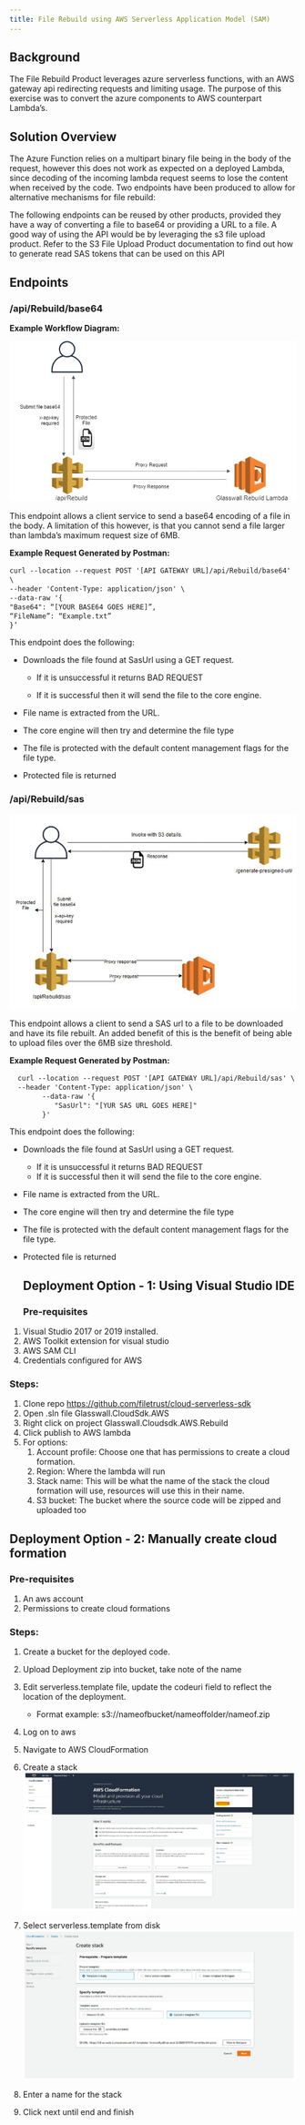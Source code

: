 ```yaml
---
title: File Rebuild using AWS Serverless Application Model (SAM)
---
```



## Background

The File Rebuild Product leverages azure serverless functions, with an AWS gateway api
redirecting requests and limiting usage. The purpose of this exercise was to convert the
azure components to AWS counterpart Lambda’s.

## Solution Overview

The Azure Function relies on a multipart binary file being in the body of the request, however
this does not work as expected on a deployed Lambda, since decoding of the incoming
lambda request seems to lose the content when received by the code. Two endpoints have
been produced to allow for alternative mechanisms for file rebuild:

The following endpoints can be reused by other products, provided they have a way of
converting a file to base64 or providing a URL to a file. A good way of using the API would
be by leveraging the s3 file upload product. Refer to the S3 File Upload Product
documentation to find out how to generate read SAS tokens that can be used on this API

## Endpoints

### /api/Rebuild/base64

  **Example Workflow Diagram:**

  ![Figure11](/img/docs/guides/Figure11.png)

  

  This endpoint allows a client service to send a base64 encoding of a file in the body. A
  limitation of this however, is that you cannot send a file larger than lambda’s maximum
  request size of 6MB.

  **Example Request Generated by Postman:**

  ```
  curl --location --request POST '[API GATEWAY URL]/api/Rebuild/base64' \
  --header 'Content-Type: application/json' \
  --data-raw '{
  "Base64": “[YOUR BASE64 GOES HERE]”,
  “FileName”: “Example.txt”
  }’ 
  ```
  This endpoint does the following:
- Downloads the file found at SasUrl using a GET request.

  - If it is unsuccessful it returns BAD REQUEST

  - If it is successful then it will send the file to the core engine.
- File name is extracted from the URL.
- The core engine will then try and determine the file type
- The file is protected with the default content management flags for the file type.
- Protected file is returned

### /api/Rebuild/sas

  ![Figure12](/img/docs/guides/Figure12.png)

  
  This endpoint allows a client to send a SAS url to a file to be downloaded and have its file
  rebuilt. An added benefit of this is the benefit of being able to upload files over the 6MB size
  threshold.

  **Example Request Generated by Postman:**

```
  curl --location --request POST '[API GATEWAY URL]/api/Rebuild/sas' \
  --header 'Content-Type: application/json' \
        --data-raw '{
           "SasUrl": "[YUR SAS URL GOES HERE]"
        }'
```		
  This endpoint does the following:
- Downloads the file found at SasUrl using a GET request.
  - If it is unsuccessful it returns BAD REQUEST
  - If it is successful then it will send the file to the core engine.
- File name is extracted from the URL.
- The core engine will then try and determine the file type
- The file is protected with the default content management flags for the file type.
- Protected file is returned
 

  ## Deployment Option - 1: Using Visual Studio IDE

  ### Pre-requisites
1. Visual Studio 2017 or 2019 installed.
1. AWS Toolkit extension for visual studio
1. AWS SAM CLI
1. Credentials configured for AWS

### Steps:

1. Clone repo https://github.com/filetrust/cloud-serverless-sdk
1. Open .sln file Glasswall.CloudSdk.AWS
1. Right click on project Glasswall.Cloudsdk.AWS.Rebuild
1. Click publish to AWS lambda
1. For options:
   1. Account profile: Choose one that has permissions to create a cloud formation.
   1. Region: Where the lambda will run
   1. Stack name: This will be what the name of the stack the cloud formation will
   use, resources will use this in their name.
   1. S3 bucket: The bucket where the source code will be zipped and uploaded
   too

## Deployment Option - 2: Manually create cloud formation

### Pre-requisites

1. An aws account
2. Permissions to create cloud formations

### Steps:

1. Create a bucket for the deployed code.
2. Upload Deployment zip into bucket, take note of the name
3. Edit serverless.template file, update the codeuri field to reflect the location of the
   deployment.
   - Format example: s3://nameofbucket/nameoffolder/nameof.zip
4. Log on to aws
5. Navigate to AWS CloudFormation
6. Create a stack
   ![Figure13](/img/docs/guides/Figure13.png)

7. Select serverless.template from disk
   ![Figure14](/img/docs/guides/Figure14.png)

8. Enter a name for the stack
9. Click next until end and finish